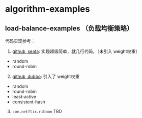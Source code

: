 # algorithm-examples

## load-balance-examples （负载均衡策略）
代码实现参考：
1. [github, seata]\: 实现超级简单，就几行代码。（未引入 weight权重）
- random
- round-robin

2. [github, dubbo]\: 引入了 weight权重
- random
- round-robin
- least-active
- consistent-hash

3. `com.netflix.ribbon`
TBD

[github, seata]: https://github.com/seata/seata
[github, dubbo]: https://github.com/apache/dubbo


